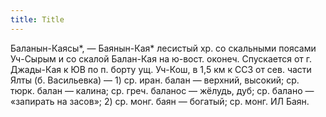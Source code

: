 ```yaml
---
title: Title
---
```


Баланын-Каясы*, — Баянын-Кая* лесистый хр. со скальными поясами Уч-Сырым и со
скалой Балан-Кая на ю-вост. оконеч. Спускается от г. Джады-Кая к ЮВ по п. борту
ущ. Уч-Кош, в 1,5 км к ССЗ от сев. части Ялты (б. Васильевка) — 1) ср. иран.
балан — верхний, высокий; ср. тюрк. балан — калина; ср. греч. баланос — жёлудь,
дуб; ср. балано — «запирать на засов»;
2) ср. монг. баян — богатый; ср. монг. ИЛ Баян.
